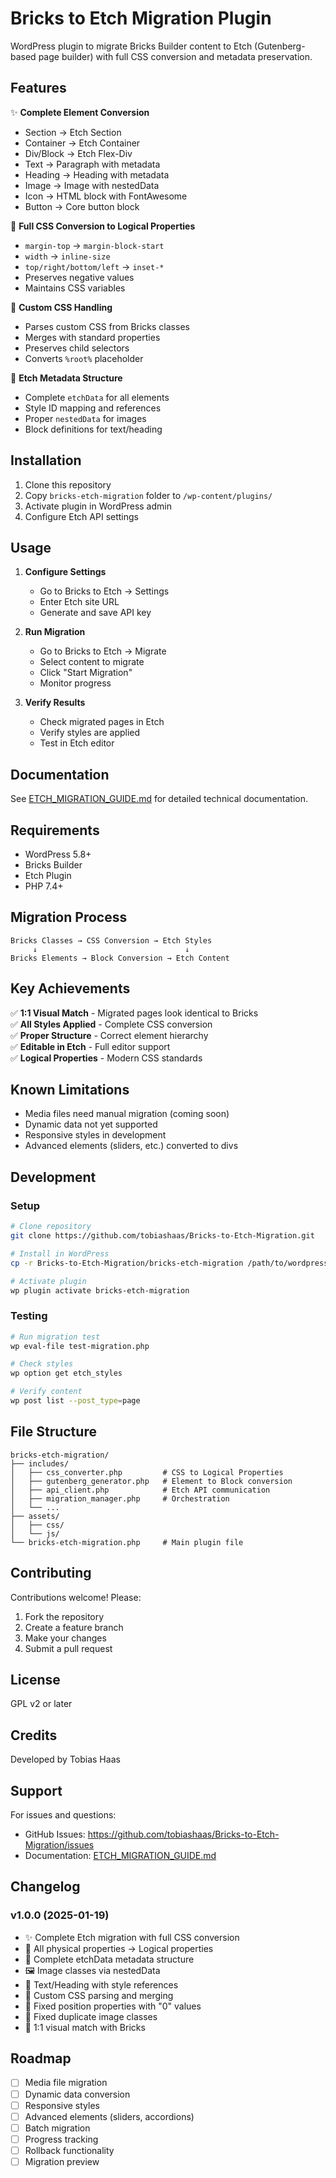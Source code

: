 # Bricks to Etch Migration Plugin

WordPress plugin to migrate Bricks Builder content to Etch (Gutenberg-based page builder) with full CSS conversion and metadata preservation.

## Features

✨ **Complete Element Conversion**
- Section → Etch Section
- Container → Etch Container
- Div/Block → Etch Flex-Div
- Text → Paragraph with metadata
- Heading → Heading with metadata
- Image → Image with nestedData
- Icon → HTML block with FontAwesome
- Button → Core button block

🎨 **Full CSS Conversion to Logical Properties**
- `margin-top` → `margin-block-start`
- `width` → `inline-size`
- `top/right/bottom/left` → `inset-*`
- Preserves negative values
- Maintains CSS variables

🔧 **Custom CSS Handling**
- Parses custom CSS from Bricks classes
- Merges with standard properties
- Preserves child selectors
- Converts `%root%` placeholder

📝 **Etch Metadata Structure**
- Complete `etchData` for all elements
- Style ID mapping and references
- Proper `nestedData` for images
- Block definitions for text/heading

## Installation

1. Clone this repository
2. Copy `bricks-etch-migration` folder to `/wp-content/plugins/`
3. Activate plugin in WordPress admin
4. Configure Etch API settings

## Usage

1. **Configure Settings**
   - Go to Bricks to Etch → Settings
   - Enter Etch site URL
   - Generate and save API key

2. **Run Migration**
   - Go to Bricks to Etch → Migrate
   - Select content to migrate
   - Click "Start Migration"
   - Monitor progress

3. **Verify Results**
   - Check migrated pages in Etch
   - Verify styles are applied
   - Test in Etch editor

## Documentation

See [ETCH_MIGRATION_GUIDE.md](ETCH_MIGRATION_GUIDE.md) for detailed technical documentation.

## Requirements

- WordPress 5.8+
- Bricks Builder
- Etch Plugin
- PHP 7.4+

## Migration Process

```
Bricks Classes → CSS Conversion → Etch Styles
     ↓                                 ↓
Bricks Elements → Block Conversion → Etch Content
```

## Key Achievements

✅ **1:1 Visual Match** - Migrated pages look identical to Bricks  
✅ **All Styles Applied** - Complete CSS conversion  
✅ **Proper Structure** - Correct element hierarchy  
✅ **Editable in Etch** - Full editor support  
✅ **Logical Properties** - Modern CSS standards  

## Known Limitations

- Media files need manual migration (coming soon)
- Dynamic data not yet supported
- Responsive styles in development
- Advanced elements (sliders, etc.) converted to divs

## Development

### Setup
```bash
# Clone repository
git clone https://github.com/tobiashaas/Bricks-to-Etch-Migration.git

# Install in WordPress
cp -r Bricks-to-Etch-Migration/bricks-etch-migration /path/to/wordpress/wp-content/plugins/

# Activate plugin
wp plugin activate bricks-etch-migration
```

### Testing
```bash
# Run migration test
wp eval-file test-migration.php

# Check styles
wp option get etch_styles

# Verify content
wp post list --post_type=page
```

## File Structure

```
bricks-etch-migration/
├── includes/
│   ├── css_converter.php         # CSS to Logical Properties
│   ├── gutenberg_generator.php   # Element to Block conversion
│   ├── api_client.php            # Etch API communication
│   ├── migration_manager.php     # Orchestration
│   └── ...
├── assets/
│   ├── css/
│   └── js/
└── bricks-etch-migration.php     # Main plugin file
```

## Contributing

Contributions welcome! Please:
1. Fork the repository
2. Create a feature branch
3. Make your changes
4. Submit a pull request

## License

GPL v2 or later

## Credits

Developed by Tobias Haas

## Support

For issues and questions:
- GitHub Issues: https://github.com/tobiashaas/Bricks-to-Etch-Migration/issues
- Documentation: [ETCH_MIGRATION_GUIDE.md](ETCH_MIGRATION_GUIDE.md)

## Changelog

### v1.0.0 (2025-01-19)
- ✨ Complete Etch migration with full CSS conversion
- 🎨 All physical properties → Logical properties
- 📝 Complete etchData metadata structure
- 🖼️ Image classes via nestedData
- 📄 Text/Heading with style references
- 🔧 Custom CSS parsing and merging
- 🐛 Fixed position properties with "0" values
- 🐛 Fixed duplicate image classes
- 🎯 1:1 visual match with Bricks

## Roadmap

- [ ] Media file migration
- [ ] Dynamic data conversion
- [ ] Responsive styles
- [ ] Advanced elements (sliders, accordions)
- [ ] Batch migration
- [ ] Progress tracking
- [ ] Rollback functionality
- [ ] Migration preview
